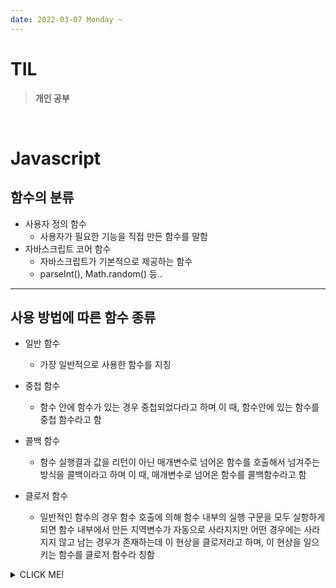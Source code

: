 ```yaml
---
date: 2022-03-07 Monday ~
---
```


# TIL

> **개인 공부**
<br />

# Javascript

## 함수의 분류
- 사용자 정의 함수
  - 사용자가 필요한 기능을 직접 만든 함수를 말함
- 자바스크립트 코어 함수
  - 자바스크립트가 기본적으로 제공하는 함수
  - parseInt(), Math.random() 등..
---

## 사용 방법에 따른 함수 종류
- 일반 함수
  - 가장 일반적으로 사용한 함수를 지칭

- 중첩 함수
  - 함수 안에 함수가 있는 경우 중첩되었다라고 하며 이 때, 함수안에 있는 함수를 중첩 함수라고 함

- 콜백 함수
  - 함수 실행결과 값을 리턴이 아닌 매개변수로 넘어온 함수를 호출해서 넘겨주는 방식을 콜백이라고 하며 이 때, 매개변수로 넘어온 함수를 콜백함수라고 함

- 클로저 함수
  - 일반적인 함수의 경우 함수 호출에 의해 함수 내부의 실행 구문을 모두 실항하게 되면 함수 내부에서 만든 지역변수가 자동으로 사라지지만 어떤 경우에는 사라지지 않고 남는 경우가 존재하는데 이 현상을 클로저라고 하며, 이 현상을 일으키는 함수를 클로저 함수라 칭함



<details>
<summary>CLICK ME!</summary>  

- 
</detials>  
 